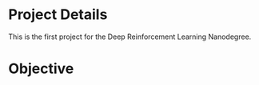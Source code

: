 # Project Details
This is the first project for the Deep Reinforcement Learning Nanodegree.  

# Objective
